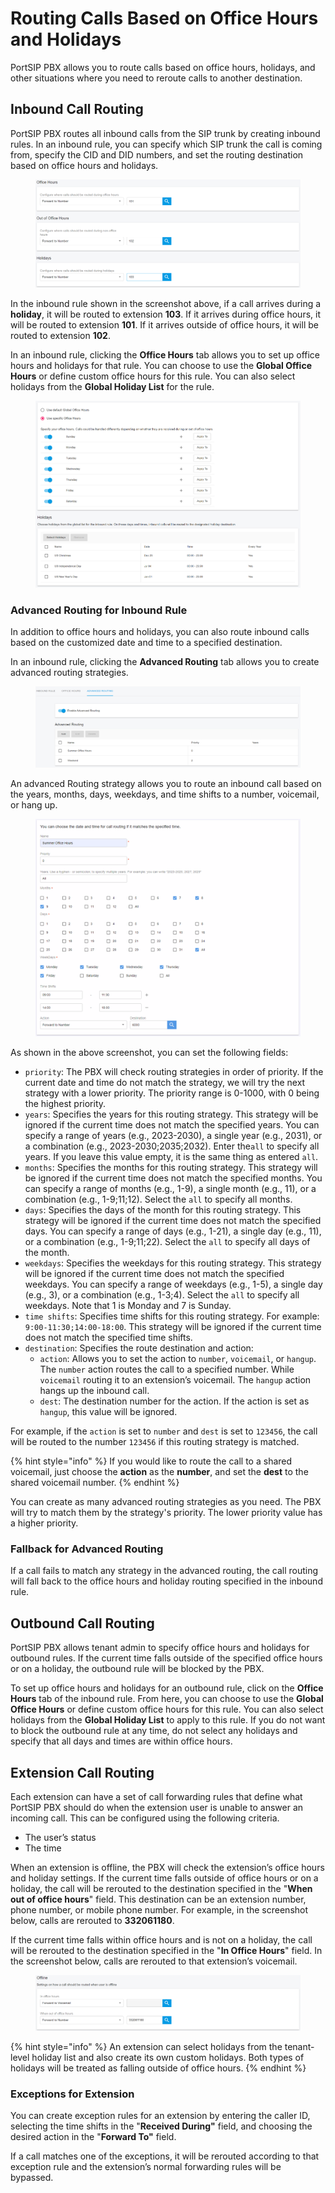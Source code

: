 # Routing Calls Based on Office Hours and Holidays

PortSIP PBX allows you to route calls based on office hours, holidays, and other situations where you need to reroute calls to another destination.

## Inbound Call Routing

PortSIP PBX routes all inbound calls from the SIP trunk by creating inbound rules. In an inbound rule, you can specify which SIP trunk the call is coming from, specify the CID and DID numbers, and set the routing destination based on office hours and holidays.

<figure><img src="../../.gitbook/assets/inbound_rule_1 (1).png" alt=""><figcaption></figcaption></figure>

In the inbound rule shown in the screenshot above, if a call arrives during a **holiday**, it will be routed to extension **103**. If it arrives during office hours, it will be routed to extension **101**. If it arrives outside of office hours, it will be routed to extension **102**.

In an inbound rule, clicking the **Office Hours** tab allows you to set up office hours and holidays for that rule. You can choose to use the **Global Office Hours** or define custom office hours for this rule. You can also select holidays from the **Global Holiday List** for the rule.

<figure><img src="../../.gitbook/assets/inbound_rule_2.png" alt=""><figcaption></figcaption></figure>

### Advanced Routing for Inbound Rule

In addition to office hours and holidays, you can also route inbound calls based on the customized date and time to a specified destination.

In an inbound rule, clicking the **Advanced Routing** tab allows you to create advanced routing strategies.

<figure><img src="../../.gitbook/assets/advanced-routing.png" alt=""><figcaption></figcaption></figure>

An advanced Routing strategy allows you to route an inbound call based on the years, months, days, weekdays, and time shifts to a number, voicemail, or hang up.

<figure><img src="../../.gitbook/assets/advanced-routing-1.png" alt=""><figcaption></figcaption></figure>

As shown in the above screenshot, you can set the following fields:

* `priority`: The PBX will check routing strategies in order of priority. If the current date and time do not match the strategy, we will try the next strategy with a lower priority. The priority range is 0-1000, with 0 being the highest priority.
* `years`: Specifies the years for this routing strategy. This strategy will be ignored if the current time does not match the specified years. You can specify a range of years (e.g., 2023-2030), a single year (e.g., 2031), or a combination (e.g., 2023-2030;2035;2032). Enter the`all` to specify all years. If you leave this value empty, it is the same thing as entered `all`.
* `months`: Specifies the months for this routing strategy. This strategy will be ignored if the current time does not match the specified months. You can specify a range of months (e.g., 1-9), a single month (e.g., 11), or a combination (e.g., 1-9;11;12). Select the `all` to specify all months.
* `days`: Specifies the days of the month for this routing strategy. This strategy will be ignored if the current time does not match the specified days. You can specify a range of days (e.g., 1-21), a single day (e.g., 11), or a combination (e.g., 1-9;11;22). Select the `all` to specify all days of the month.
* `weekdays`: Specifies the weekdays for this routing strategy. This strategy will be ignored if the current time does not match the specified weekdays. You can specify a range of weekdays (e.g., 1-5), a single day (e.g., 3), or a combination (e.g., 1-3;4). Select the `all` to specify all weekdays. Note that 1 is Monday and 7 is Sunday.
* `time shifts`: Specifies time shifts for this routing strategy. For example: `9:00-11:30;14:00-18:00`. This strategy will be ignored if the current time does not match the specified time shifts.&#x20;
* `destination`: Specifies the route destination and action:
  * `action`: Allows you to set the action to `number`, `voicemail`, or `hangup`. The `number` action routes the call to a specified number. While `voicemail` routing it to an extension’s voicemail. The `hangup` action hangs up the inbound call.&#x20;
  * `dest`: The destination number for the action. If the action is set as `hangup`, this value will be ignored.

For example, if the `action` is set to `number` and `dest` is set to `123456`, the call will be routed to the number `123456` if this routing strategy is matched.

{% hint style="info" %}
If you would like to route the call to a shared voicemail, just choose the **action** as the **number**, and set the **dest** to the shared voicemail number.
{% endhint %}

You can create as many advanced routing strategies as you need. The PBX will try to match them by the strategy's priority. The lower priority value has a higher priority.

### Fallback for Advanced Routing

If a call fails to match any strategy in the advanced routing, the call routing will fall back to the office hours and holiday routing specified in the inbound rule.

## Outbound Call Routing

PortSIP PBX allows tenant admin to specify office hours and holidays for outbound rules. If the current time falls outside of the specified office hours or on a holiday, the outbound rule will be blocked by the PBX.&#x20;

To set up office hours and holidays for an outbound rule, click on the **Office Hours** tab of the inbound rule. From here, you can choose to use the **Global Office Hours** or define custom office hours for this rule. You can also select holidays from the **Global Holiday List** to apply to this rule. If you do not want to block the outbound rule at any time, do not select any holidays and specify that all days and times are within office hours.

## Extension Call Routing

Each extension can have a set of call forwarding rules that define what PortSIP PBX should do when the extension user is unable to answer an incoming call. This can be configured using the following criteria.

* The user’s status
* The time

When an extension is offline, the PBX will check the extension’s office hours and holiday settings. If the current time falls outside of office hours or on a holiday, the call will be rerouted to the destination specified in the "**When out of office hours**" field. This destination can be an extension number, phone number, or mobile phone number. For example, in the screenshot below, calls are rerouted to **332061180**.&#x20;

If the current time falls within office hours and is not on a holiday, the call will be rerouted to the destination specified in the "**In Office Hours**" field. In the screenshot below, calls are rerouted to that extension’s voicemail.

<figure><img src="../../.gitbook/assets/user_offline_1.png" alt=""><figcaption></figcaption></figure>

{% hint style="info" %}
An extension can select holidays from the tenant-level holiday list and also create its own custom holidays. Both types of holidays will be treated as falling outside of office hours.
{% endhint %}

### Exceptions for Extension

You can create exception rules for an extension by entering the caller ID, selecting the time shifts in the "**Received During"** field, and choosing the desired action in the "**Forward To"** field.

If a call matches one of the exceptions, it will be rerouted according to that exception rule and the extension’s normal forwarding rules will be bypassed.

